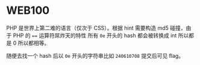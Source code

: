 # WEB100

PHP 是世界上第二难的语言（仅次于 CSS）。根据 hint 需要构造 md5 碰撞，由于 PHP 的 `==` 运算符屌炸天的特性 所有 `0e` 开头的 hash 都会被转换成 int 所以都是 0 所以都相等。

随便去找一个 hash 后以 `0e` 开头的字符串比如 `240610708` 提交后可见 flag。

